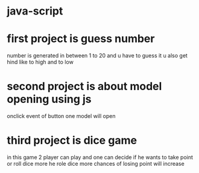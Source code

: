 # java-script
# first project is guess number 
number is generated in between 1 to 20 and u have to guess it u also get hind like to high and to low
# second project is about model opening using js 
onclick event of button one model will open
# third project is dice game 
in this game 2 player can play and one can decide if he wants to take point or roll dice more he role dice more chances of losing point will increase
